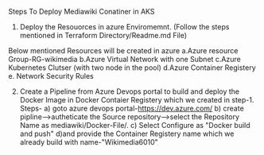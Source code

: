 Steps To Deploy Mediawiki Conatiner in AKS

1. Deploy the Resouorces in azure Enviromemnt.
(Follow the steps mentioned in Terraform Directory/Readme.md File)

Below mentioned Resources will be created in azure
a.Azure resource Group-RG-wikimedia b.Azure Virtual Network with one Subnet c.Azure Kubernetes Clutser (with two node in the pool) d.Azure Container Registery e. Network Security Rules

2. Create a Pipeline from Azure Devops portal to build and deploy the Docker Image in Docker Contaier Registery which we created in step-1.
  Steps-  a) goto azure devops portal-https://dev.azure.com/
          b) create pipline-->autheticate the Source repository-->select the Repository Name as mediawiki/Docker-File/.
          c) Select Configure as "Docker build and push"
          d)and provide the Container Registery name which we already build with name-"Wikimedia6010"
  

